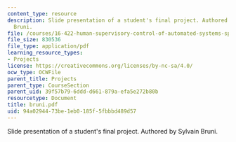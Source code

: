 ```yaml
---
content_type: resource
description: Slide presentation of a student's final project. Authored by Sylvain
  Bruni.
file: /courses/16-422-human-supervisory-control-of-automated-systems-spring-2004/94a0294473be1eb0185f5fbbbd489d57_bruni.pdf
file_size: 830536
file_type: application/pdf
learning_resource_types:
- Projects
license: https://creativecommons.org/licenses/by-nc-sa/4.0/
ocw_type: OCWFile
parent_title: Projects
parent_type: CourseSection
parent_uid: 39f57b79-6ddd-d661-879a-efa5e272b80b
resourcetype: Document
title: bruni.pdf
uid: 94a02944-73be-1eb0-185f-5fbbbd489d57
---
```

Slide presentation of a student's final project. Authored by Sylvain Bruni.